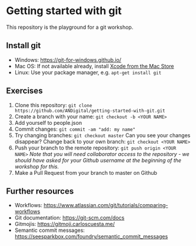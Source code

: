 # Getting started with git
This repository is the playground for a git workshop.

## Install git
* Windows: https://git-for-windows.github.io/
* Mac OS: If not available already, install [Xcode from the Mac Store](https://itunes.apple.com/gb/app/xcode/id497799835)
* Linux: Use your package manager, e.g. `apt-get install git`

## Exercises
1. Clone this repository: ```git clone https://github.com/ANDigital/getting-started-with-git.git```
1. Create a branch with your name: ```git checkout -b <YOUR NAME>```
1. Add yourself to people.json
1. Commit changes: ```git commit -am "add: my name"```
1. Try changing branches: ```git checkout master``` Can you see your changes disappear? Change back to your own branch: ```git checkout <YOUR NAME>```
1. Push your branch to the remote repository: ```git push origin <YOUR NAME>``` _Note that you will need collaborator access to the repository - we should have asked for your Github username at the beginning of the workshop for this._
1. Make a Pull Request from your branch to master on Github

## Further resources
* Workflows: https://www.atlassian.com/git/tutorials/comparing-workflows
* Git documentation: https://git-scm.com/docs
* Gitmojis: https://gitmoji.carloscuesta.me/
* Semantic commit messages: https://seesparkbox.com/foundry/semantic_commit_messages

